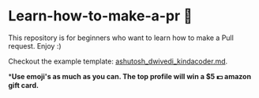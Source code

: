 # Learn-how-to-make-a-pr :rocket:
This repository is for beginners who want to learn how to make a Pull request. Enjoy :)

Checkout the example template: [ashutosh_dwivedi_kindacoder.md](https://github.com/code-with-kindacoder/Learn-how-to-make-a-pr/blob/master/students%20list/ashutosh_dwivedi_kindacoder.md).

***Use emoji's as much as you can. The top profile will win a $5 :dollar: amazon gift card.**